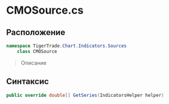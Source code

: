 
# CMOSource.cs
## Расположение
```csharp
namespace TigerTrade.Chart.Indicators.Sources  
    class CMOSource
```

> Описание

## Синтаксис
```csharp
public override double[] GetSeries(IndicatorsHelper helper)
```
